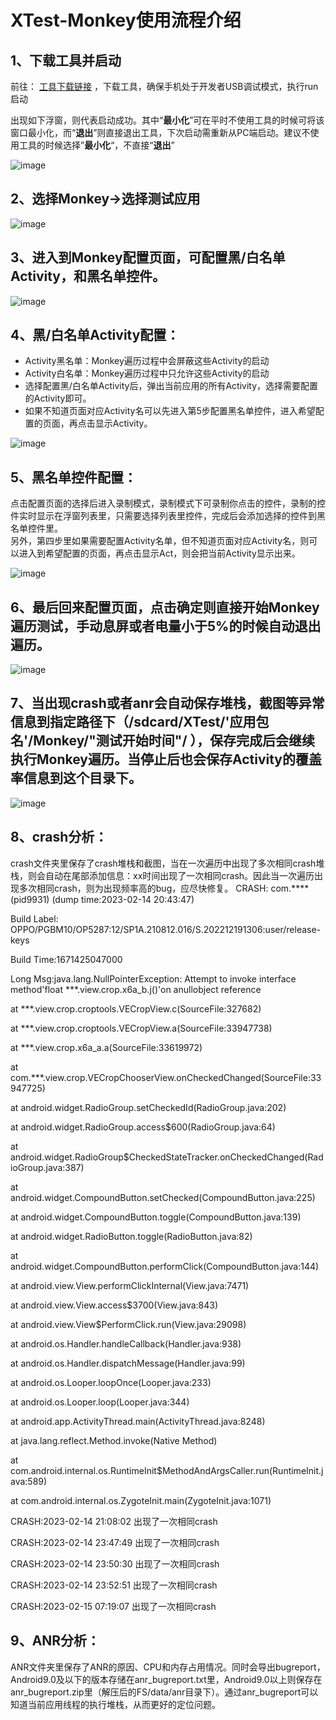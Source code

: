 # XTest-Monkey使用流程介绍
## 1、下载工具并启动
前往： [工具下载链接](https://github.com/y-grey/XTest/releases/tag/v1.0.0) ，下载工具，确保手机处于开发者USB调试模式，执行run启动

出现如下浮窗，则代表启动成功。其中“**最小化**”可在平时不使用工具的时候可将该窗口最小化，而“**退出**”则直接退出工具，下次启动需重新从PC端启动。建议不使用工具的时候选择”**最小化**“，不直接“**退出**”

![image](https://github.com/y-grey/XTest/blob/master/screenshot/Monkey/1.png)

## 2、选择Monkey→选择测试应用
![image](https://github.com/y-grey/XTest/blob/master/screenshot/Monkey/2.png)

## 3、进入到Monkey配置页面，可配置黑/白名单Activity，和黑名单控件。
![image](https://github.com/y-grey/XTest/blob/master/screenshot/Monkey/3.png)

## 4、黑/白名单Activity配置：
- Activity黑名单：Monkey遍历过程中会屏蔽这些Activity的启动
- Activity白名单：Monkey遍历过程中只允许这些Activity的启动
- 选择配置黑/白名单Activity后，弹出当前应用的所有Activity，选择需要配置的Activity即可。
- 如果不知道页面对应Activity名可以先进入第5步配置黑名单控件，进入希望配置的页面，再点击显示Activity。

![image](https://github.com/y-grey/XTest/blob/master/screenshot/Monkey/4.png)

## 5、黑名单控件配置：
点击配置页面的选择后进入录制模式，录制模式下可录制你点击的控件，录制的控件实时显示在浮窗列表里，只需要选择列表里控件，完成后会添加选择的控件到黑名单控件里。  
另外，第四步里如果需要配置Activity名单，但不知道页面对应Activity名，则可以进入到希望配置的页面，再点击显示Act，则会把当前Activity显示出来。

![image](https://github.com/y-grey/XTest/blob/master/screenshot/Monkey/5.png)

## 6、最后回来配置页面，点击确定则直接开始Monkey遍历测试，手动息屏或者电量小于5%的时候自动退出遍历。
![image](https://github.com/y-grey/XTest/blob/master/screenshot/Monkey/6.png)

## 7、当出现crash或者anr会自动保存堆栈，截图等异常信息到指定路径下（/sdcard/XTest/'应用包名'/Monkey/"测试开始时间"/ ），保存完成后会继续执行Monkey遍历。当停止后也会保存Activity的覆盖率信息到这个目录下。

![image](https://github.com/y-grey/XTest/blob/master/screenshot/Monkey/7.png)

## 8、crash分析：
crash文件夹里保存了crash堆栈和截图，当在一次遍历中出现了多次相同crash堆栈，则会自动在尾部添加信息：xx时间出现了一次相同crash。因此当一次遍历出现多次相同crash，则为出现频率高的bug，应尽快修复。
CRASH: com.**** (pid9931) (dump time:2023-02-14 20:43:47)

Build Label: OPPO/PGBM10/OP5287:12/SP1A.210812.016/S.202212191306:user/release-keys

Build Time:1671425047000

Long Msg:java.lang.NullPointerException: Attempt to invoke interface method'float ***.view.crop.x6a_b.j()'on anullobject reference

at ***.view.crop.croptools.VECropView.c(SourceFile:327682)

at ***.view.crop.croptools.VECropView.a(SourceFile:33947738)

at ***.view.crop.x6a_a.a(SourceFile:33619972)

at com.***.view.crop.VECropChooserView.onCheckedChanged(SourceFile:33947725)

at android.widget.RadioGroup.setCheckedId(RadioGroup.java:202)

at android.widget.RadioGroup.access$600(RadioGroup.java:64)

at android.widget.RadioGroup$CheckedStateTracker.onCheckedChanged(RadioGroup.java:387)

at android.widget.CompoundButton.setChecked(CompoundButton.java:225)

at android.widget.CompoundButton.toggle(CompoundButton.java:139)

at android.widget.RadioButton.toggle(RadioButton.java:82)

at android.widget.CompoundButton.performClick(CompoundButton.java:144)

at android.view.View.performClickInternal(View.java:7471)

at android.view.View.access$3700(View.java:843)

at android.view.View$PerformClick.run(View.java:29098)

at android.os.Handler.handleCallback(Handler.java:938)

at android.os.Handler.dispatchMessage(Handler.java:99)

at android.os.Looper.loopOnce(Looper.java:233)

at android.os.Looper.loop(Looper.java:344)

at android.app.ActivityThread.main(ActivityThread.java:8248)

at java.lang.reflect.Method.invoke(Native Method)

at com.android.internal.os.RuntimeInit$MethodAndArgsCaller.run(RuntimeInit.java:589)

at com.android.internal.os.ZygoteInit.main(ZygoteInit.java:1071)

CRASH:2023-02-14 21:08:02 出现了一次相同crash

CRASH:2023-02-14 23:47:49 出现了一次相同crash

CRASH:2023-02-14 23:50:30 出现了一次相同crash

CRASH:2023-02-14 23:52:51 出现了一次相同crash

CRASH:2023-02-15 07:19:07 出现了一次相同crash

## 9、ANR分析：
ANR文件夹里保存了ANR的原因、CPU和内存占用情况。同时会导出bugreport，Android9.0及以下的版本存储在anr_bugreport.txt里，Android9.0以上则保存在anr_bugreport.zip里（解压后的FS/data/anr目录下）。通过anr_bugreport可以知道当前应用线程的执行堆栈，从而更好的定位问题。




